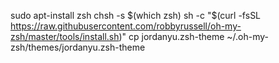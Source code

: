 sudo apt-install zsh
chsh -s $(which zsh)
sh -c "$(curl -fsSL https://raw.githubusercontent.com/robbyrussell/oh-my-zsh/master/tools/install.sh)"
cp jordanyu.zsh-theme ~/.oh-my-zsh/themes/jordanyu.zsh-theme

